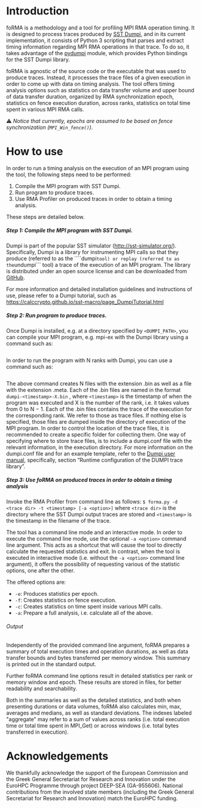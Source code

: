 # Introduction

foRMA is a methodology and a tool for profiling MPI RMA operation timing. It is designed to process traces produced by [SST Dumpi](https://github.com/justacid/pydumpi), and in its current implementation, it consists of Python 3 scripting that parses and extract timing information regarding MPI RMA operations in that trace. To do so, it takes advantage of the [pydumpi](https://github.com/justacid/pydumpi) module, which provides Python bindings for the SST Dumpi library. 

foRMA is agnostic of the source code or the executable that was used to produce traces. Instead, it processes the trace files of a given execution in order to come up with data on timing analysis. The tool offers timing analysis options such as statistics on data transfer volume and upper bound of data transfer duration, organized by RMA  synchronization epoch, statistics on fence execution duration, across ranks, statistics on total time spent in various MPI RMA calls.

⚠️ _Notice that currently, epochs are assumed to be based on fence synchronization (```MPI_Win_fence()```)_.


# How to use

In order to run a timing analysis on the execution of an MPI program using the tool, the following steps need to be performed:

1. Compile the MPI program with SST Dumpi.
2. Run program to produce traces.
3. Use RMA Profiler on produced traces in order to obtain a timing analysis.

These steps are detailed below.
##### Step 1: Compile the MPI program with SST Dumpi. 
Dumpi is part
of the popular SST simulator (http://sst-simulator.org/). Specifically, Dumpi is a library for instrumenting MPI calls so that they produce (referred to as the ````dumpi``` tool) or replay (referred to as the ```undumpi``` tool) a trace of the execution of an MPI program. The library is distributed under an open source license and can be downloaded from [GitHub](https://github.com/sstsimulator/sst-dumpi). 

For more information and detailed installation guidelines and instructions of use, please refer to a Dumpi tutorial, such as https://calccrypto.github.io/sst-macro/page_DumpiTutorial.html

##### Step 2: Run program to produce traces. 
Once Dumpi is installed, e.g. at a directory specified by ``<DUMPI_PATH>``, you can compile your MPI program, e.g. mpi-ex with the Dumpi library using a command such as:
```$ mpicc mpi-ex.c -L <DUMPI_PATH>/lib -ldumpi -o mpi-ex
```
In order to run the program with N ranks with Dumpi, you can use a command such as:
```$ mpirun -np N -x LD_LIBRARY_PATH = $LD_LIBRARY_PATH:<DUMPI_PATH>/lib mpi-ex
```
The above command creates N files with the extension .bin as well as a file with the extension .meta. Each of the .bin files are named in the format ```dumpi-<timestamp>-X.bin``` , where ```<timestamp>``` is the timestamp of when the program was executed and X is the number of the rank, i.e. it takes values from 0 to N − 1. Each of the .bin files contains the trace of the execution for
the corresponding rank. We refer to those as trace files.
If nothing else is specified, those files are dumped inside the directory of execution of the MPI program. In order to control the location of the trace files, it is recommended to create a specific folder for collecting them. One way of specifying where to store trace files, is to include a dumpi.conf file with the relevant information, in the execution directory. For more information on the dumpi.conf file and for an example template, refer to the [Dumpi user manual](https://github.com/sstsimulator/sst-dumpi/blob/master/docs/user.dox), specifically, section ”Runtime configuration of the DUMPI trace library”.

##### Step 3: Use foRMA on produced traces in order to obtain a timing analysis

Invoke the RMA Profiler from command line as follows:
```$ forma.py -d <trace dir> -t <timestamp> [-a <option>]```
where ```<trace dir>``` is the directory where the SST Dumpi output traces are stored and ```<timestamp>``` is the timestamp in the filename of the trace. 

The tool has a command line mode and an interactive mode. In order to execute the command line mode, use the optional ```-a <option>``` command line argument. This acts as a shortcut that will cause the tool to directly
calculate the requested statistics and exit. In contrast, when the tool is executed in interactive mode (i.e. without the ```-a <option>``` command line argument),
it offers the possibility of requesting various of the statistic options, one after the other.

The offered options are:

- ```-e```: Produces statistics per epoch.
- ```-f```: Creates statistics on fence execution.
- ```-c```: Creates statistics on time spent inside various MPI calls.
- ```-a```: Prepare a full analysis, i.e. calculate all of the above. 

###### Output
Independently of the provided command line argument, foRMA prepares a summary of total execution times and operation durations, as well as data transfer bounds and bytes transferred per memory window. This summary is printed out in the standard output. 

Further foRMA command line options result in detailed statistics per rank or memory window and epoch. These results are stored in files, for better readability and searchability. 

Both in the summaries as well as the detailed statistics, and both when presenting durations or data volumes, foRMA also calculates min, max, averages and medians, as well as standard deviations. The indexes labeled "aggregate" may refer to a sum of values across ranks (i.e. total execution time or total time spent in MPI_Get) or across windows (i.e. total bytes transferred in execution).


# Acknowledgements

We thankfully acknowledge the support of the European Commission and the Greek General Secretariat for Research and Innovation under the EuroHPC Programme through project DEEP-SEA (GA-955606). National contributions from the involved state members (including the Greek General Secretariat for Research and Innovation) match the EuroHPC funding.
